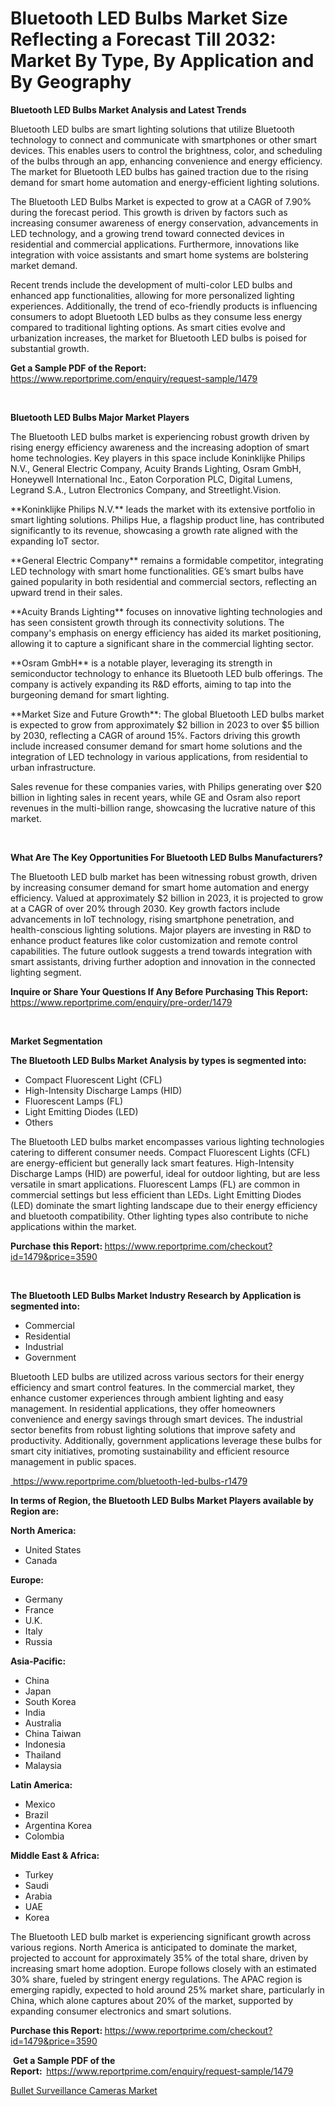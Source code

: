 <p><h1>Bluetooth LED Bulbs Market Size Reflecting a Forecast Till 2032: Market By Type, By Application and By Geography</h1></p><p><strong>Bluetooth LED Bulbs Market Analysis and Latest Trends</strong></p>
<p><p>Bluetooth LED bulbs are smart lighting solutions that utilize Bluetooth technology to connect and communicate with smartphones or other smart devices. This enables users to control the brightness, color, and scheduling of the bulbs through an app, enhancing convenience and energy efficiency. The market for Bluetooth LED bulbs has gained traction due to the rising demand for smart home automation and energy-efficient lighting solutions.</p><p>The Bluetooth LED Bulbs Market is expected to grow at a CAGR of 7.90% during the forecast period. This growth is driven by factors such as increasing consumer awareness of energy conservation, advancements in LED technology, and a growing trend toward connected devices in residential and commercial applications. Furthermore, innovations like integration with voice assistants and smart home systems are bolstering market demand.</p><p>Recent trends include the development of multi-color LED bulbs and enhanced app functionalities, allowing for more personalized lighting experiences. Additionally, the trend of eco-friendly products is influencing consumers to adopt Bluetooth LED bulbs as they consume less energy compared to traditional lighting options. As smart cities evolve and urbanization increases, the market for Bluetooth LED bulbs is poised for substantial growth.</p></p>
<p><strong>Get a Sample PDF of the Report:&nbsp;</strong> <a href="https://www.reportprime.com/enquiry/request-sample/1479?utm_campaign=2981&utm_medium=2&utm_source=Github&utm_content=ia&utm_term=18032025&utm_id=bluetooth-led-bulbs">https://www.reportprime.com/enquiry/request-sample/1479</a></p>
<p>&nbsp;</p>
<p><strong>Bluetooth LED Bulbs Major Market Players</strong></p>
<p><p>The Bluetooth LED bulbs market is experiencing robust growth driven by rising energy efficiency awareness and the increasing adoption of smart home technologies. Key players in this space include Koninklijke Philips N.V., General Electric Company, Acuity Brands Lighting, Osram GmbH, Honeywell International Inc., Eaton Corporation PLC, Digital Lumens, Legrand S.A., Lutron Electronics Company, and Streetlight.Vision.</p><p>**Koninklijke Philips N.V.** leads the market with its extensive portfolio in smart lighting solutions. Philips Hue, a flagship product line, has contributed significantly to its revenue, showcasing a growth rate aligned with the expanding IoT sector. </p><p>**General Electric Company** remains a formidable competitor, integrating LED technology with smart home functionalities. GE’s smart bulbs have gained popularity in both residential and commercial sectors, reflecting an upward trend in their sales.</p><p>**Acuity Brands Lighting** focuses on innovative lighting technologies and has seen consistent growth through its connectivity solutions. The company's emphasis on energy efficiency has aided its market positioning, allowing it to capture a significant share in the commercial lighting sector.</p><p>**Osram GmbH** is a notable player, leveraging its strength in semiconductor technology to enhance its Bluetooth LED bulb offerings. The company is actively expanding its R&D efforts, aiming to tap into the burgeoning demand for smart lighting.</p><p>**Market Size and Future Growth**: The global Bluetooth LED bulbs market is expected to grow from approximately $2 billion in 2023 to over $5 billion by 2030, reflecting a CAGR of around 15%. Factors driving this growth include increased consumer demand for smart home solutions and the integration of LED technology in various applications, from residential to urban infrastructure.</p><p>Sales revenue for these companies varies, with Philips generating over $20 billion in lighting sales in recent years, while GE and Osram also report revenues in the multi-billion range, showcasing the lucrative nature of this market.</p></p>
<p>&nbsp;</p>
<p><strong>What Are The Key Opportunities For Bluetooth LED Bulbs Manufacturers?</strong></p>
<p><p>The Bluetooth LED bulb market has been witnessing robust growth, driven by increasing consumer demand for smart home automation and energy efficiency. Valued at approximately $2 billion in 2023, it is projected to grow at a CAGR of over 20% through 2030. Key growth factors include advancements in IoT technology, rising smartphone penetration, and health-conscious lighting solutions. Major players are investing in R&D to enhance product features like color customization and remote control capabilities. The future outlook suggests a trend towards integration with smart assistants, driving further adoption and innovation in the connected lighting segment.</p></p>
<p><strong>Inquire or Share Your Questions If Any Before Purchasing This Report:</strong> <a href="https://www.reportprime.com/enquiry/pre-order/1479?utm_campaign=2981&utm_medium=2&utm_source=Github&utm_content=ia&utm_term=18032025&utm_id=bluetooth-led-bulbs">https://www.reportprime.com/enquiry/pre-order/1479</a></p>
<p>&nbsp;</p>
<p><strong>Market Segmentation</strong></p>
<p><strong>The Bluetooth LED Bulbs Market Analysis by types is segmented into:</strong></p>
<p><ul><li>Compact Fluorescent Light (CFL)</li><li>High-Intensity Discharge Lamps (HID)</li><li>Fluorescent Lamps (FL)</li><li>Light Emitting Diodes (LED)</li><li>Others</li></ul></p>
<p><p>The Bluetooth LED bulbs market encompasses various lighting technologies catering to different consumer needs. Compact Fluorescent Lights (CFL) are energy-efficient but generally lack smart features. High-Intensity Discharge Lamps (HID) are powerful, ideal for outdoor lighting, but are less versatile in smart applications. Fluorescent Lamps (FL) are common in commercial settings but less efficient than LEDs. Light Emitting Diodes (LED) dominate the smart lighting landscape due to their energy efficiency and bluetooth compatibility. Other lighting types also contribute to niche applications within the market.</p></p>
<p><strong>Purchase this Report:&nbsp;</strong><a href="https://www.reportprime.com/checkout?id=1479&price=3590&utm_campaign=2981&utm_medium=2&utm_source=Github&utm_content=ia&utm_term=18032025&utm_id=bluetooth-led-bulbs">https://www.reportprime.com/checkout?id=1479&price=3590</a></p>
<p>&nbsp;</p>
<p><strong>The Bluetooth LED Bulbs Market Industry Research by Application is segmented into:</strong></p>
<p><ul><li>Commercial</li><li>Residential</li><li>Industrial</li><li>Government</li></ul></p>
<p><p>Bluetooth LED bulbs are utilized across various sectors for their energy efficiency and smart control features. In the commercial market, they enhance customer experiences through ambient lighting and easy management. In residential applications, they offer homeowners convenience and energy savings through smart devices. The industrial sector benefits from robust lighting solutions that improve safety and productivity. Additionally, government applications leverage these bulbs for smart city initiatives, promoting sustainability and efficient resource management in public spaces.</p></p>
<p><a href="https://www.reportprime.com/bluetooth-led-bulbs-r1479?utm_campaign=2981&utm_medium=2&utm_source=Github&utm_content=ia&utm_term=18032025&utm_id=bluetooth-led-bulbs">&nbsp;https://www.reportprime.com/bluetooth-led-bulbs-r1479</a></p>
<p><strong>In terms of Region, the Bluetooth LED Bulbs Market Players available by Region are:</strong></p>
<p>
    <p> <strong> North America: </strong>
        <ul>
            <li>United States</li>
            <li>Canada</li>
        </ul>
        </p> 
    <p> <strong> Europe: </strong>
        <ul>
            <li>Germany</li>
            <li>France</li>
            <li>U.K.</li>
            <li>Italy</li>
            <li>Russia</li>
        </ul>
        </p> 
    <p> <strong> Asia-Pacific: </strong>
        <ul>
            <li>China</li>
            <li>Japan</li>
            <li>South Korea</li>
            <li>India</li>
            <li>Australia</li>
            <li>China Taiwan</li>
            <li>Indonesia</li>
            <li>Thailand</li>
            <li>Malaysia</li>
        </ul>
        </p> 
    <p> <strong> Latin America: </strong>
        <ul>
            <li>Mexico</li>
            <li>Brazil</li>
            <li>Argentina Korea</li>
            <li>Colombia</li>
        </ul>
        </p> 
    <p> <strong> Middle East & Africa: </strong>
        <ul>
            <li>Turkey</li>
            <li>Saudi</li>
            <li>Arabia</li>
            <li>UAE</li>
            <li>Korea</li>
        </ul>
    </p>
    </p>
<p><p>The Bluetooth LED bulb market is experiencing significant growth across various regions. North America is anticipated to dominate the market, projected to account for approximately 35% of the total share, driven by increasing smart home adoption. Europe follows closely with an estimated 30% share, fueled by stringent energy regulations. The APAC region is emerging rapidly, expected to hold around 25% market share, particularly in China, which alone captures about 20% of the market, supported by expanding consumer electronics and smart solutions.</p></p>
<p><strong>Purchase this Report: </strong><a href="https://www.reportprime.com/checkout?id=1479&price=3590&utm_campaign=2981&utm_medium=2&utm_source=Github&utm_content=ia&utm_term=18032025&utm_id=bluetooth-led-bulbs">https://www.reportprime.com/checkout?id=1479&price=3590</a></p>
<p>&nbsp;<strong>Get a Sample PDF of the Report:&nbsp;&nbsp;</strong><a href="https://www.reportprime.com/enquiry/request-sample/1479?utm_campaign=2981&utm_medium=2&utm_source=Github&utm_content=ia&utm_term=18032025&utm_id=bluetooth-led-bulbs">https://www.reportprime.com/enquiry/request-sample/1479</a></p>
<p><strong></strong></p>
<p><p><a href="https://github.com/kevoncesya4j/Market-Research-Report-List-1/blob/main/bullet-surveillance-cameras-market.md?utm_campaign=2981&utm_medium=2&utm_source=Github&utm_content=ia&utm_term=18032025&utm_id=bluetooth-led-bulbs">Bullet Surveillance Cameras Market</a></p></p>